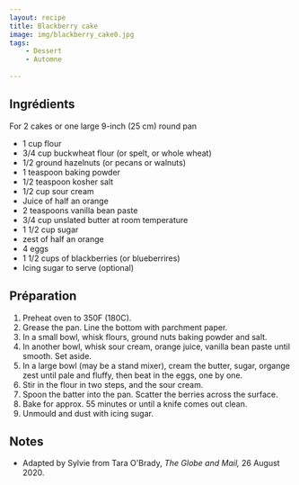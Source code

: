 ```yaml
---
layout: recipe
title: Blackberry cake
image: img/blackberry_cake0.jpg  
tags:
    - Dessert
    - Automne
    
---
```

## Ingrédients
For 2 cakes or one large 9-inch (25 cm) round pan 
* 1 cup flour
* 3/4 cup buckwheat flour (or spelt, or whole wheat)
* 1/2 ground hazelnuts (or pecans or walnuts)
* 1 teaspoon baking powder
* 1/2 teaspoon kosher salt
* 1/2 cup sour cream
* Juice of half an orange
* 2 teaspoons vanilla bean paste
* 3/4 cup unslated butter at room temperature
* 1 1/2 cup sugar
* zest of half an orange
* 4 eggs
* 1  1/2 cups of blackberries (or blueberrires)
* Icing sugar to serve (optional) 

## Préparation
1. Preheat oven to 350F (180C).
2. Grease the pan. Line the bottom with parchment paper.
3. In a small bowl, whisk flours, ground nuts baking powder and salt.
4. In another bowl, whisk sour cream, orange juice, vanilla bean paste until smooth. Set aside.
5. In a large bowl (may be a stand mixer), cream the butter, sugar, organge zest until pale and fluffy, then beat in the eggs, one by one.
6. Stir in the flour in two steps, and the sour cream.
7. Spoon the batter into the pan. Scatter the berries across the surface.
8. Bake for approx. 55 minutes or until a knife comes out clean.
9. Unmould and dust with icing sugar.

## Notes
* Adapted by Sylvie from Tara O'Brady, *The Globe and Mail,* 26 August 2020.
